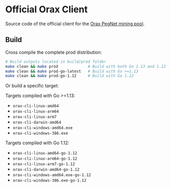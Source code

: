 # Official Orax Client

Source code of the official client for the [Orax PegNet mining pool](https://www.oraxpool.com).

## Build

Cross compile the complete prod distribution:

```bash
# Build outputs located in build/prod folder
make clean && make prod             # Build with both Go 1.13 and 1.12
make clean && make prod-go-latest   # Build with Go >=1.13
make clean && make prod-go-1.12     # Build with Go 1.12
```

Or build a specific target:

Targets compiled with Go >=1.13:

- `orax-cli-linux-amd64`
- `orax-cli-linux-arm64`
- `orax-cli-linux-arm7`
- `orax-cli-darwin-amd64`
- `orax-cli-windows-amd64.exe`
- `orax-cli-windows-386.exe`

Targets compiled with Go 1.12:

- `orax-cli-linux-amd64-go-1.12`
- `orax-cli-linux-arm64-go-1.12`
- `orax-cli-linux-arm7-go-1.12`
- `orax-cli-darwin-amd64-go-1.12`
- `orax-cli-windows-amd64.exe-go-1.12`
- `orax-cli-windows-386.exe-go-1.12`
